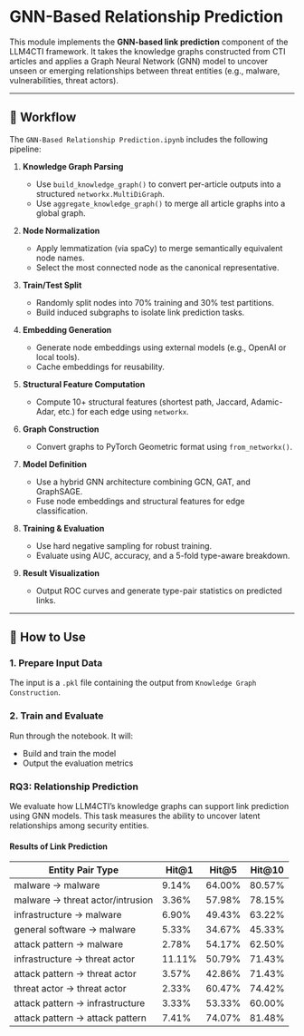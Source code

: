 # GNN-Based Relationship Prediction

This module implements the **GNN-based link prediction** component of the LLM4CTI framework. It takes the knowledge graphs constructed from CTI articles and applies a Graph Neural Network (GNN) model to uncover unseen or emerging relationships between threat entities (e.g., malware, vulnerabilities, threat actors).

---

## 🔄 Workflow

The `GNN-Based Relationship Prediction.ipynb` includes the following pipeline:

1. **Knowledge Graph Parsing**
   - Use `build_knowledge_graph()` to convert per-article outputs into a structured `networkx.MultiDiGraph`.
   - Use `aggregate_knowledge_graph()` to merge all article graphs into a global graph.

2. **Node Normalization**
   - Apply lemmatization (via spaCy) to merge semantically equivalent node names.
   - Select the most connected node as the canonical representative.

3. **Train/Test Split**
   - Randomly split nodes into 70% training and 30% test partitions.
   - Build induced subgraphs to isolate link prediction tasks.

4. **Embedding Generation**
   - Generate node embeddings using external models (e.g., OpenAI or local tools).
   - Cache embeddings for reusability.

5. **Structural Feature Computation**
   - Compute 10+ structural features (shortest path, Jaccard, Adamic-Adar, etc.) for each edge using `networkx`.

6. **Graph Construction**
   - Convert graphs to PyTorch Geometric format using `from_networkx()`.

7. **Model Definition**
   - Use a hybrid GNN architecture combining GCN, GAT, and GraphSAGE.
   - Fuse node embeddings and structural features for edge classification.

8. **Training & Evaluation**
   - Use hard negative sampling for robust training.
   - Evaluate using AUC, accuracy, and a 5-fold type-aware breakdown.

9. **Result Visualization**
   - Output ROC curves and generate type-pair statistics on predicted links.

---

## 🚀 How to Use

### 1. Prepare Input Data
The input is a `.pkl` file containing the output from `Knowledge Graph Construction`.

### 2. Train and Evaluate
Run through the notebook. It will:
- Build and train the model
- Output the evaluation metrics 


### RQ3: Relationship Prediction

We evaluate how LLM4CTI’s knowledge graphs can support link prediction using GNN models. This task measures the ability to uncover latent relationships among security entities.

#### Results of Link Prediction

| Entity Pair Type                     | Hit@1  | Hit@5  | Hit@10 |
|--------------------------------------|--------|--------|--------|
| malware → malware                    | 9.14%  | 64.00% | 80.57% |
| malware → threat actor/intrusion     | 3.36%  | 57.98% | 78.15% |
| infrastructure → malware             | 6.90%  | 49.43% | 63.22% |
| general software → malware           | 5.33%  | 34.67% | 45.33% |
| attack pattern → malware             | 2.78%  | 54.17% | 62.50% |
| infrastructure → threat actor        | 11.11% | 50.79% | 71.43% |
| attack pattern → threat actor        | 3.57%  | 42.86% | 71.43% |
| threat actor → threat actor          | 2.33%  | 60.47% | 74.42% |
| attack pattern → infrastructure      | 3.33%  | 53.33% | 60.00% |
| attack pattern → attack pattern      | 7.41%  | 74.07% | 81.48% |
